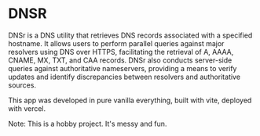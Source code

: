 # DNSR

DNSr is a DNS utility that retrieves DNS records associated with a specified hostname. It allows users to perform parallel queries against major resolvers using DNS over HTTPS, facilitating the retrieval of A, AAAA, CNAME, MX, TXT, and CAA records. DNSr also conducts server-side queries against authoritative nameservers, providing a means to verify updates and identify discrepancies between resolvers and authoritative sources.

This app was developed in pure vanilla everything, built with vite, deployed with vercel.

Note: This is a hobby project. It's messy and fun.
